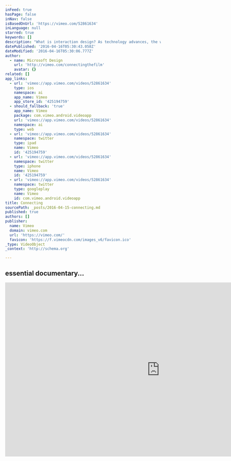 ```yaml
---
inFeed: true
hasPage: false
inNav: false
isBasedOnUrl: 'https://vimeo.com/52861634'
inLanguage: null
starred: true
keywords: []
description: "What is interaction design? As technology advances, the way we communicate evolves. But it's important not to lose ourselves and focus on enabling natural interactions."
datePublished: '2016-04-16T05:30:43.058Z'
dateModified: '2016-04-16T05:30:06.777Z'
author:
  - name: Microsoft Design
    url: 'http://vimeo.com/connectingthefilm'
    avatar: {}
related: []
app_links:
  - url: 'vimeo://app.vimeo.com/videos/52861634'
    type: ios
    namespace: ai
    app_name: Vimeo
    app_store_id: '425194759'
  - should_fallback: 'true'
    app_name: Vimeo
    package: com.vimeo.android.videoapp
    url: 'vimeo://app.vimeo.com/videos/52861634'
    namespace: ai
    type: web
  - url: 'vimeo://app.vimeo.com/videos/52861634'
    namespace: twitter
    type: ipad
    name: Vimeo
    id: '425194759'
  - url: 'vimeo://app.vimeo.com/videos/52861634'
    namespace: twitter
    type: iphone
    name: Vimeo
    id: '425194759'
  - url: 'vimeo://app.vimeo.com/videos/52861634'
    namespace: twitter
    type: googleplay
    name: Vimeo
    id: com.vimeo.android.videoapp
title: Connecting
sourcePath: _posts/2016-04-15-connecting.md
published: true
authors: []
publisher:
  name: Vimeo
  domain: vimeo.com
  url: 'https://vimeo.com/'
  favicon: 'https://f.vimeocdn.com/images_v6/favicon.ico'
_type: VideoObject
_context: 'http://schema.org'

---
```

## essential documentary...

<iframe src="https://cdn.embedly.com/widgets/media.html?src=https%3A%2F%2Fplayer.vimeo.com%2Fvideo%2F52861634&amp;url=https%3A%2F%2Fvimeo.com%2F52861634&amp;image=http%3A%2F%2Fi.vimeocdn.com%2Fvideo%2F364865123_1280.jpg&amp;key=b7d04c9b404c499eba89ee7072e1c4f7&amp;type=text%2Fhtml&amp;schema=vimeo" width="1000" height="563" scrolling="no" frameborder="0" allowfullscreen="allowfullscreen" style=""></iframe>